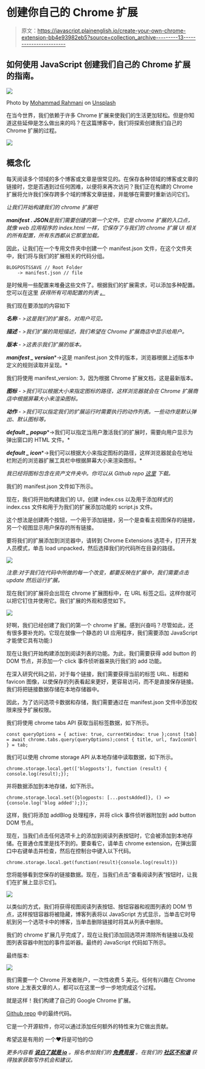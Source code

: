 # 创建你自己的 Chrome 扩展

> 原文：<https://javascript.plainenglish.io/create-your-own-chrome-extension-bb4e93982eb5?source=collection_archive---------13----------------------->

## 如何使用 JavaScript 创建我们自己的 Chrome 扩展的指南。

![](img/fde78f1e5c77e61cbedba77fed81dc5a.png)

Photo by [Mohammad Rahmani](https://unsplash.com/@afgprogrammer?utm_source=medium&utm_medium=referral) on [Unsplash](https://unsplash.com?utm_source=medium&utm_medium=referral)

在当今世界，我们依赖于许多 Chrome 扩展来使我们的生活更加轻松。但是你知道这些延伸是怎么做出来的吗？在这篇博客中，我们将探索创建我们自己的 Chrome 扩展的过程。

![](img/233a5770ccde88522e7b901bb88123bb.png)

## **概念化**

每天阅读多个领域的多个博客或文章是很常见的。在保存各种领域的博客或文章的链接时，您是否遇到过任何困难，以便将来再次访问？我们正在构建的 Chrome 扩展将允许我们保存跨多个域的博客文章链接，并能够在需要时重新访问它们。

*让我们开始构建我们的 chrome 扩展吧*

***manifest . JSON****是我们需要创建的第一个文件。它是 chrome 扩展的入口点，就像 web 应用程序的 index.html 一样，它保存了与我们的 chrome 扩展 UI 相关的所有配置，所有东西都从它那里加载。*

因此，让我们在一个专用文件夹中创建一个 manifest.json 文件，在这个文件夹中，我们将与我们的扩展相关的代码分组。

```
BLOGPOSTSSAVE // Root Folder
    -> manifest.json // file
```

是时候用一些配置来堆叠这些文件了。根据我们的扩展需求，可以添加多种配置。您可以在这里 *获得所有可用配置的列表 [*。*](https://developer.chrome.com/docs/extensions/mv3/intro/mv3-overview/)*

我们现在要添加的内容如下

***名称*** *- >这是我们的扩展名，对用户可见。*

***描述*** *- >我们扩展的简短描述，我们希望在 Chrome 扩展商店中显示给用户。*

***版本*** *- >这表示我们扩展的版本。*

***manifest _ version****->这是 manifest.json 文件的版本，浏览器根据上述版本中定义的规则读取并呈现。*

我们将使用 manifest_version: 3，因为根据 Chrome 扩展文档，这是最新版本。

***图标*** *- >我们可以根据大小来指定图标的路径，这样浏览器就会在 Chrome 扩展商店中根据屏幕大小来渲染图标。*

***动作*** *- >我们可以指定我们的扩展运行时需要执行的动作列表。一些动作是默认弹出、默认图标等。*

***default _ popup****->我们可以指定当用户激活我们的扩展时，需要向用户显示为弹出窗口的 HTML 文件。*

***default _ icon****->我们可以根据大小来指定图标的路径，这样浏览器就会在地址栏附近的浏览器扩展工具栏中根据屏幕大小来渲染图标。*

*我已经将图标包含在资产文件夹中。你可以从 Github repo* [*这里*](https://github.com/itzzmeakhi/blog-posts-save/tree/main/assets) *下载。*

我们的 manifest.json 文件如下所示。

现在，我们将开始构建我们的 UI，创建 index.css 以及用于添加样式的 index.css 文件和用于为我们的扩展添加功能的 script.js 文件。

这个想法是创建两个按钮，一个用于添加链接，另一个是查看主视图保存的链接，另一个视图显示用户保存的所有链接。

要将我们的扩展添加到浏览器中，请转到 Chrome Extensions 选项卡，打开开发人员模式，单击 load unpacked，然后选择我们的代码所在目录的路径。

![](img/5c969b69a2ab79056c348efbd81c3139.png)

*注意:对于我们在代码中所做的每一个改变，都要反映在扩展中，我们需要点击 update 然后运行扩展。*

现在我们的扩展将会出现在 chrome 扩展图标中，在 URL 标签之后。这样你就可以把它钉住并使用它。我们扩展的外观和感觉如下。

![](img/a09d814bbc6bd4ce6fd15d387cf16ff9.png)

好啊，我们已经创建了我们的第一个 chrome 扩展。感到兴奋吗？尽管如此，还有很多要补充的。它现在就像一个静态的 UI 应用程序，我们需要添加 JavaScript 才能使它具有功能:)

现在让我们开始构建添加到阅读列表的功能。为此，我们需要获得 add button 的 DOM 节点，并添加一个 click 事件侦听器来执行我们的 add 功能。

在深入研究代码之前，对于每个链接，我们需要获得当前的标签 URL、标题和 favicon 图像，以使保存的列表看起来更好，更容易访问，而不是直接保存链接。我们将把链接数据存储在本地存储器中。

因此，为了访问选项卡数据和存储，我们需要通过在 manifest.json 文件中添加权限来授予扩展权限。

我们将使用 chrome tabs API 获取当前标签数据，如下所示。

```
const queryOptions = { active: true, currentWindow: true };const [tab] = await chrome.tabs.query(queryOptions);const { title, url, favIconUrl } = tab;
```

我们可以使用 chrome storage API 从本地存储中读取数据，如下所示。

```
chrome.storage.local.get(['blogposts'], function (result) { console.log(result);});
```

并将数据添加到本地存储，如下所示。

```
chrome.storage.local.set({blogposts: [...postsAdded]}, () => {console.log('blog added');});
```

这样，我们将添加 addBlog 处理程序，并将 click 事件侦听器附加到 add button DOM 节点。

现在，当我们点击任何选项卡上的添加到阅读列表按钮时，它会被添加到本地存储。在普通仓库里是找不到的。要查看它，请单击 chrome extension，在弹出窗口中右键单击并检查，然后在控制台中键入以下代码。

```
chrome.storage.local.get(function(result){console.log(result)})
```

您将能够看到您保存的链接数据。现在，当我们点击“查看阅读列表”按钮时，让我们在扩展上显示它们。

![](img/88639d9c4aef36efdcabdab0b74d0604.png)

以类似的方式，我们将获得视图阅读列表按钮、按钮容器和视图列表的 DOM 节点，这样按钮容器将被隐藏，博客列表将以 JavaScript 方式显示，当单击它时导航到另一个选项卡中的博客，当单击删除链接时将其从列表中删除。

我们的 chrome 扩展几乎完成了，现在让我们添加回选项并清除所有链接以及视图列表容器中附加的事件监听器。最终的 JavaScript 代码如下所示。

最终版本:

![](img/0a3befeb36e472dc80818a16789eaeaf.png)

我们需要一个 Chrome 开发者账户，一次性收费 5 美元。任何有兴趣在 Chrome store 上发表文章的人，都可以在这里一步一步地完成这个过程。

就是这样！我们构建了自己的 Google Chrome 扩展。

[Github repo](https://github.com/itzzmeakhi/blog-posts-save) 中的最终代码。

它是一个开源软件，你可以通过添加任何额外的特性来为它做出贡献。

希望这是有用的
一个❤️将是可怕的😊

*更多内容看* [***说白了就是 io***](http://plainenglish.io/) *。报名参加我们的* [***免费周报***](http://newsletter.plainenglish.io/) *。在我们的* [***社区不和谐***](https://discord.gg/GtDtUAvyhW) *获得独家获取写作机会和建议。*